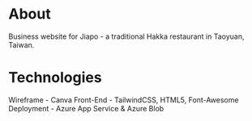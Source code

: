 # About 

Business website for Jiapo - a traditional 
Hakka restaurant in Taoyuan, Taiwan.

# Technologies
Wireframe - Canva
Front-End - TailwindCSS, HTML5, Font-Awesome
Deployment - Azure App Service & Azure Blob
